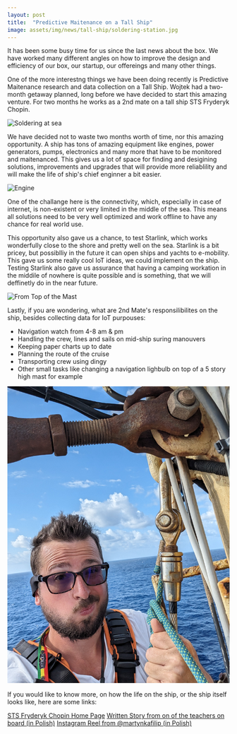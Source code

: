 ```yaml
---
layout: post
title:  "Predictive Maitenance on a Tall Ship"
image: assets/img/news/tall-ship/soldering-station.jpg
---
```


It has been some busy time for us since the last news about the box. We have worked many different angles on how to improve the design and efficiency of our box, our startup, our offereings and many other things.

One of the more interestng things we have been doing recently is Predictive Maitenance research and data collection on a Tall Ship. Wojtek had a two-month getaway planned, long before we have decided to start this amazing venture. For two months he works as a 2nd mate on a tall ship STS Fryderyk Chopin.

![Soldering at sea](/assets/img/news/tall-ship/soldering-at-sea.jpg "Soldering at Sea")

We have decided not to waste two months worth of time, nor this amazing opportunity. A ship has tons of amazing equipment like engines, power generators, pumps, electronics and many more that have to be monitored and maitenanced. This gives us a lot of space for finding and desigining solutions, improvements and upgrades that will provide more reliablility and will make the life of ship's chief enginner a bit easier.

![Engine](/assets/img/news/tall-ship/engine.jpg "Engine")

One of the challange here is the connectivity, which, especially in case of internet, is non-existent or very limited in the middle of the sea. This means all solutions need to be very well optimized and work offline to have any chance for real world use.

This opportunity also gave us a chance, to test Starlink, which works wonderfully close to the shore and pretty well on the sea. Starlink is a bit pricey, but possiblliy in the future it can open ships and yachts to e-mobility. This gave us some really cool IoT ideas, we could implement on the ship. Testing Starlink also gave us assurance that having a camping workation in the middile of nowhere is quite possible and is something, that we will deffinetly do in the near future.

![From Top of the Mast](/assets/img/news/tall-ship/from-top.jpg "From Top of the Mast")

Lastly, if you are wondering, what are 2nd Mate's responsilibilites on the ship, besides collecting data for IoT purpouses:
- Navigation watch from 4-8 am & pm
- Handling the crew, lines and sails on mid-ship suring manouvers
- Keeping paper charts up to date
- Planning the route of the cruise
- Transporting crew using dingy
- Other small tasks like changing a navigation lighbulb on top of a 5 story high mast for example

![Top of the Mast](/assets/img/news/tall-ship/top-of-the-mast.jpg "Top of the Mast")

If you would like to know more, on how the life on the ship, or the ship itself looks like, here are some links:

[STS Fryderyk Chopin Home Page](https://www.fryderykchopin.pl/)
[Written Story from on of the teachers on board (in Polish)](https://www.onet.pl/autorzy/ppo/iwona-zielinska-sasiada)
[Instagram Reel from @martynkafilip (in Polish)](https://www.instagram.com/reel/C2m46mTMHty)